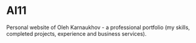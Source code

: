 # AI11

Personal website of Oleh Karnaukhov - a professional portfolio (my skills, completed projects, experience and business services).

